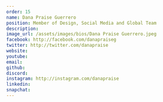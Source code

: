 ```yaml
---
order: 15
name: Dana Praise Guerrero
position: Member of Design, Social Media and Global Team
description: 
image_url: /assets/images/bios/Dana Praise Guerrero.jpeg
facebook: http://facebook.com/danapraiseg
twitter: http://twitter.com/danapraise
website: 
youtube: 
email: 
github: 
discord: 
instagram: http://instagram.com/danapraise
linkedin: 
snapchat: 
---
```

